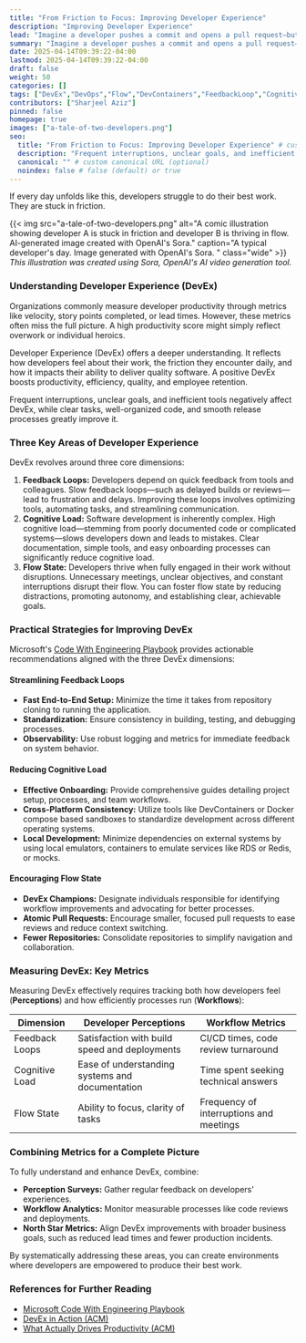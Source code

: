 ```yaml
---
title: "From Friction to Focus: Improving Developer Experience"
description: "Improving Developer Experience"
lead: "Imagine a developer pushes a commit and opens a pull request—but the build takes forever to complete. While waiting, they open a ticket for another task. Unfortunately, this ticket lacks clear context and has insufficient details. As they're writing notes to seek clarification, they're interrupted by a request for help with an urgent site reliability issue. They join an online meeting and can't work on anything else until it's resolved. Meanwhile, the initial build fails, forcing the developer to fix the issues, commit again, and endure the wait all over again. After more waiting and repeated cycles, the pull request finally gets approved."
summary: "Imagine a developer pushes a commit and opens a pull request—but the build takes forever to complete. While waiting, they open a ticket for another task. Unfortunately, this ticket lacks clear context and has insufficient details. As they're writing notes to seek clarification, they're interrupted by a request for help with an urgent site reliability issue. They join an online meeting and can't work on anything else until it's resolved. Meanwhile, the initial build fails, forcing the developer to fix the issues, commit again, and endure the wait all over again. After more waiting and repeated cycles, the pull request finally gets approved."
date: 2025-04-14T09:39:22-04:00
lastmod: 2025-04-14T09:39:22-04:00
draft: false 
weight: 50
categories: []
tags: ["DevEx","DevOps","Flow","DevContainers","FeedbackLoop","CognitiveLoad"]
contributors: ["Sharjeel Aziz"]
pinned: false
homepage: true
images: ["a-tale-of-two-developers.png"]
seo:
  title: "From Friction to Focus: Improving Developer Experience" # custom title (optional)
  description: "Frequent interruptions, unclear goals, and inefficient tools negatively affect DevEx, while clear tasks, well-organized code, and smooth release processes greatly improve it." # custom description (recommended)
  canonical: "" # custom canonical URL (optional)
  noindex: false # false (default) or true
---
```


If every day unfolds like this, developers struggle to do their best work. They are stuck in friction.

{{< img src="a-tale-of-two-developers.png" alt="A comic illustration showing developer A is stuck in friction and developer B is thriving in flow. AI-generated image created with OpenAI's Sora." caption="A typical developer's day. Image generated with OpenAI's Sora. " class="wide" >}}
*This illustration was created using Sora, OpenAI's AI video generation tool.*

### Understanding Developer Experience (DevEx)

Organizations commonly measure developer productivity through metrics like velocity, story points completed, or lead times. However, these metrics often miss the full picture. A high productivity score might simply reflect overwork or individual heroics.

Developer Experience (DevEx) offers a deeper understanding. It reflects how developers feel about their work, the friction they encounter daily, and how it impacts their ability to deliver quality software. A positive DevEx boosts productivity, efficiency, quality, and employee retention.

Frequent interruptions, unclear goals, and inefficient tools negatively affect DevEx, while clear tasks, well-organized code, and smooth release processes greatly improve it.

### Three Key Areas of Developer Experience

DevEx revolves around three core dimensions:

1. **Feedback Loops:** Developers depend on quick feedback from tools and colleagues. Slow feedback loops—such as delayed builds or reviews—lead to frustration and delays. Improving these loops involves optimizing tools, automating tasks, and streamlining communication.
2. **Cognitive Load:** Software development is inherently complex. High cognitive load—stemming from poorly documented code or complicated systems—slows developers down and leads to mistakes. Clear documentation, simple tools, and easy onboarding processes can significantly reduce cognitive load.
3. **Flow State:** Developers thrive when fully engaged in their work without disruptions. Unnecessary meetings, unclear objectives, and constant interruptions disrupt their flow. You can foster flow state by reducing distractions, promoting autonomy, and establishing clear, achievable goals.

### Practical Strategies for Improving DevEx

Microsoft's [Code With Engineering Playbook](https://microsoft.github.io/code-with-engineering-playbook/developer-experience/) provides actionable recommendations aligned with the three DevEx dimensions:

#### Streamlining Feedback Loops

- **Fast End-to-End Setup:** Minimize the time it takes from repository cloning to running the application.
- **Standardization:** Ensure consistency in building, testing, and debugging processes.
- **Observability:** Use robust logging and metrics for immediate feedback on system behavior.

#### Reducing Cognitive Load

- **Effective Onboarding:** Provide comprehensive guides detailing project setup, processes, and team workflows.
- **Cross-Platform Consistency:** Utilize tools like DevContainers or Docker compose based sandboxes to standardize development across different operating systems.
- **Local Development:** Minimize dependencies on external systems by using local emulators, containers to emulate services like RDS or Redis, or mocks.

#### Encouraging Flow State

- **DevEx Champions:** Designate individuals responsible for identifying workflow improvements and advocating for better processes.
- **Atomic Pull Requests:** Encourage smaller, focused pull requests to ease reviews and reduce context switching.
- **Fewer Repositories:** Consolidate repositories to simplify navigation and collaboration.

### Measuring DevEx: Key Metrics

Measuring DevEx effectively requires tracking both how developers feel (**Perceptions**) and how efficiently processes run (**Workflows**):

| Dimension      | Developer Perceptions                           | Workflow Metrics                        |
| -------------- | ----------------------------------------------- | --------------------------------------- |
| Feedback Loops | Satisfaction with build speed and deployments   | CI/CD times, code review turnaround     |
| Cognitive Load | Ease of understanding systems and documentation | Time spent seeking technical answers    |
| Flow State     | Ability to focus, clarity of tasks              | Frequency of interruptions and meetings |

### Combining Metrics for a Complete Picture

To fully understand and enhance DevEx, combine:

- **Perception Surveys:** Gather regular feedback on developers' experiences.
- **Workflow Analytics:** Monitor measurable processes like code reviews and deployments.
- **North Star Metrics:** Align DevEx improvements with broader business goals, such as reduced lead times and fewer production incidents.

By systematically addressing these areas, you can create environments where developers are empowered to produce their best work.

### References for Further Reading

- [Microsoft Code With Engineering Playbook](https://microsoft.github.io/code-with-engineering-playbook/developer-experience/)
- [DevEx in Action (ACM)](https://dl.acm.org/doi/10.1145/3643140)
- [What Actually Drives Productivity (ACM)](https://dl.acm.org/doi/10.1145/3595878)